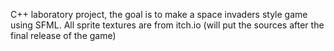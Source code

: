 C++ laboratory project, the goal is to make a space invaders style game using SFML. All sprite textures are from itch.io (will put the sources after the final release of the game)

